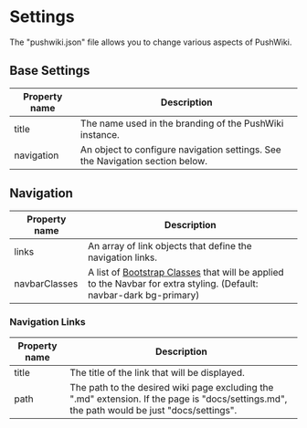 # Settings

The "pushwiki.json" file allows you to change various aspects of PushWiki.

## Base Settings

| Property name | Description |
| ------------- | ----------- |
| title | The name used in the branding of the PushWiki instance. |
| navigation | An object to configure navigation settings.  See the Navigation section below. |

## Navigation

| Property name | Description |
| ------------- | ----------- |
| links | An array of link objects that define the navigation links. |
| navbarClasses | A list of [Bootstrap Classes](https://getbootstrap.com/docs/5.0/components/navbar/#color-schemes) that will be applied to the Navbar for extra styling.  (Default: navbar-dark bg-primary) |

### Navigation Links

| Property name | Description |
| ------------- | ----------- |
| title | The title of the link that will be displayed. |
| path | The path to the desired wiki page excluding the ".md" extension.  If the page is "docs/settings.md", the path would be just "docs/settings". |
